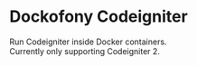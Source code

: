# Dockofony Codeigniter
Run Codeigniter inside Docker containers.  
Currently only supporting Codeigniter 2.